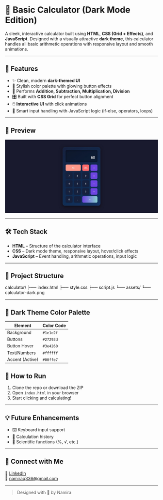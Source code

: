 # 🧮 Basic Calculator (Dark Mode Edition)

A sleek, interactive calculator built using **HTML**, **CSS (Grid + Effects)**, and **JavaScript**. Designed with a visually attractive **dark theme**, this calculator handles all basic arithmetic operations with responsive layout and smooth animations.

---

## 🎯 Features

- ✨ Clean, modern **dark-themed UI**
- 🎨 Stylish color palette with glowing button effects
- 🎯 Performs **Addition, Subtraction, Multiplication, Division**
- 🎛️ Built with **CSS Grid** for perfect button alignment
- 🖱️ **Interactive UI** with click animations
- 🧠 Smart input handling with JavaScript logic (if-else, operators, loops)

---

## 📸 Preview

![Calculator Screenshot](./screenshot.jpeg)

---

## 🛠️ Tech Stack

- **HTML** – Structure of the calculator interface
- **CSS** – Dark mode theme, responsive layout, hover/click effects
- **JavaScript** – Event handling, arithmetic operations, input logic

---

## 📂 Project Structure
calculator/
├── index.html
├── style.css
├── script.js
└── assets/
└── calculator-dark.png


---

## 🎨 Dark Theme Color Palette

| Element         | Color Code    |
|-----------------|---------------|
| Background      | `#1e1e2f`     |
| Buttons         | `#27293d`     |
| Button Hover    | `#3e4260`     |
| Text/Numbers    | `#ffffff`     |
| Accent (Active) | `#00ffe7`     |



## 🚀 How to Run

1. Clone the repo or download the ZIP
2. Open `index.html` in your browser
3. Start clicking and calculating!

---

## 💡 Future Enhancements

- ⌨️ Keyboard input support  
- 🧾 Calculation history  
- 🧮 Scientific functions (%, √, etc.)

---

## 🤝 Connect with Me

🔗 [LinkedIn](https://www.linkedin.com/in/namira-qureshi-28a45a282)  
📧 namiraq336@gmail.com 


---

> Designed with 💙 by Namira

